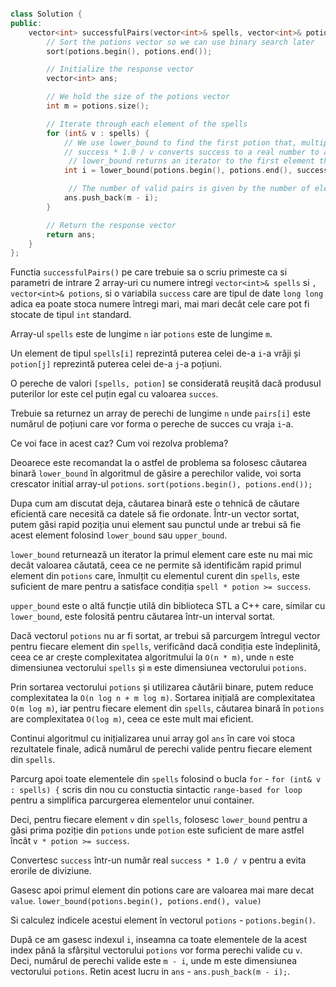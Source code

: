 ```cpp 

class Solution {
public:
    vector<int> successfulPairs(vector<int>& spells, vector<int>& potions, long long success) {
        // Sort the potions vector so we can use binary search later
        sort(potions.begin(), potions.end());

        // Initialize the response vector
        vector<int> ans;

        // We hold the size of the potions vector
        int m = potions.size();

        // Iterate through each element of the spells
        for (int& v : spells) {
            // We use lower_bound to find the first potion that, multiplied by v, is >= success 
            // success * 1.0 / v converts success to a real number to avoid division errors
             // lower_bound returns an iterator to the first element that is >= the given value
            int i = lower_bound(potions.begin(), potions.end(), success * 1.0 / v) - potions.begin();

             // The number of valid pairs is given by the number of elements from position i to the end of the potions vector
            ans.push_back(m - i);
        }

        // Return the response vector
        return ans;
    }
};

```




Functia `successfulPairs()` pe care trebuie sa o scriu primeste ca si parametri de intrare 2 array-uri cu numere intregi `vector<int>& spells` si `, vector<int>& potions`, si o variabila `success` care are tipul de date `long long` adica ea poate stoca numere întregi mari, mai mari decât cele care pot fi stocate de tipul `int` standard.

Array-ul `spells` este de lungime `n` iar `potions` este de lungime `m`.

Un element de tipul `spells[i]` reprezintă puterea celei de-a `i`-a vrăji și `potion[j]` reprezintă puterea celei de-a `j`-a poțiuni.

O pereche de valori `[spells, potion]` se considerată reușită dacă produsul puterilor lor este cel puțin egal cu valoarea `succes`.

Trebuie sa returnez un array de perechi de lungime `n` unde `pairs[i]` este numărul de poțiuni care vor forma o pereche de succes cu vraja `i`-a.

Ce voi face in acest caz? Cum voi rezolva problema?

Deoarece este recomandat la o astfel de problema sa folosesc căutarea binară `lower_bound` în algoritmul de găsire a perechilor valide, voi sorta crescator initial array-ul `potions`.
`sort(potions.begin(), potions.end());`

Dupa cum am discutat deja, căutarea binară este o tehnică de căutare eficientă care necesită ca datele să fie ordonate. Într-un vector sortat, putem găsi rapid poziția unui element sau punctul unde ar trebui să fie acest element folosind `lower_bound` sau `upper_bound`.

`lower_bound` returnează un iterator la primul element care este nu mai mic decât valoarea căutată, ceea ce ne permite să identificăm rapid primul element din `potions` care, înmulțit cu elementul curent din `spells`, este suficient de mare pentru a satisface condiția `spell * potion >= success`.

`upper_bound` este o altă funcție utilă din biblioteca STL a C++ care, similar cu `lower_bound`, este folosită pentru căutarea într-un interval sortat.


Dacă vectorul `potions` nu ar fi sortat, ar trebui să parcurgem întregul vector pentru fiecare element din `spells`, verificând dacă condiția este îndeplinită, ceea ce ar crește complexitatea algoritmului la `O(n * m)`, unde `n` este dimensiunea vectorului `spells` și `m` este dimensiunea vectorului `potions`.

Prin sortarea vectorului `potions` și utilizarea căutării binare, putem reduce complexitatea la `O(n log n + m log m)`. Sortarea inițială are complexitatea `O(m log m)`, iar pentru fiecare element din `spells`, căutarea binară în `potions` are complexitatea `O(log m)`, ceea ce este mult mai eficient.

Continui algoritmul cu inițializarea unui array gol `ans` în care voi stoca rezultatele finale, adică numărul de perechi valide pentru fiecare element din `spells`.

Parcurg apoi toate elementele din `spells` folosind o bucla `for` - `for (int& v : spells) {` scris din nou cu constuctia sintactic `range-based for loop` pentru a simplifica parcurgerea elementelor unui container.

Deci, pentru fiecare element `v` din `spells`, folosesc `lower_bound` pentru a găsi prima poziție din `potions` unde `potion` este suficient de mare astfel încât `v * potion >= success`.

Convertesc `success` într-un număr real `success * 1.0 / v` pentru a evita erorile de diviziune.

Gasesc apoi primul element din potions care are valoarea mai mare decat `value`.
`lower_bound(potions.begin(), potions.end(), value)`

Si calculez indicele acestui element în vectorul `potions` - `potions.begin()`.

După ce am gasesc indexul `i`, inseamna ca toate elementele de la acest index până la sfârșitul vectorului `potions` vor forma perechi valide cu `v`. Deci, numărul de perechi valide este `m - i`, unde m este dimensiunea vectorului `potions`. Retin acest lucru in `ans` - `ans.push_back(m - i);`.